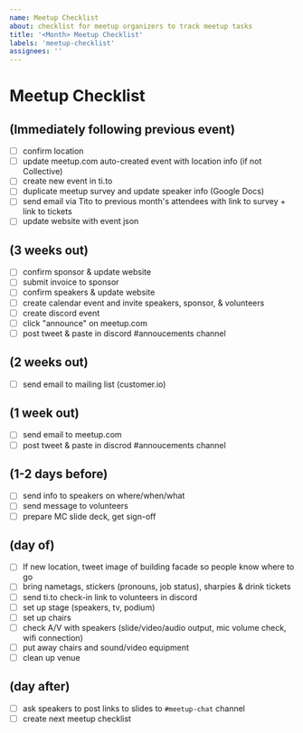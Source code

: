 ```yaml
---
name: Meetup Checklist
about: checklist for meetup organizers to track meetup tasks
title: '<Month> Meetup Checklist'
labels: 'meetup-checklist'
assignees: ''
---
```

# Meetup Checklist
  
## (Immediately following previous event)
- [ ] confirm location
- [ ] update meetup.com auto-created event with location info (if not Collective)
- [ ] create new event in ti.to
- [ ] duplicate meetup survey and update speaker info (Google Docs)
- [ ] send email via Tito to previous month's attendees with link to survey + link to tickets
- [ ] update website with event json
  
## (3 weeks out)
- [ ] confirm sponsor & update website
- [ ] submit invoice to sponsor
- [ ] confirm speakers & update website
- [ ] create calendar event and invite speakers, sponsor, & volunteers
- [ ] create discord event
- [ ] click "announce" on meetup.com
- [ ] post tweet & paste in discord #annoucements channel

## (2 weeks out)
- [ ] send email to mailing list (customer.io)

## (1 week out)
- [ ] send email to meetup.com
- [ ] post tweet & paste in discrod #annoucements channel

## (1-2 days before)
- [ ] send info to speakers on where/when/what
- [ ] send message to volunteers
- [ ] prepare MC slide deck, get sign-off
  
## (day of)
- [ ] If new location, tweet image of building facade so people know where to go
- [ ] bring nametags, stickers (pronouns, job status), sharpies & drink tickets
- [ ] send ti.to check-in link to volunteers in discord
- [ ] set up stage (speakers, tv, podium)
- [ ] set up chairs
- [ ] check A/V with speakers (slide/video/audio output, mic volume check, wifi connection)
- [ ] put away chairs and sound/video equipment
- [ ] clean up venue

## (day after)
- [ ] ask speakers to post links to slides to `#meetup-chat` channel
- [ ] create next meetup checklist

